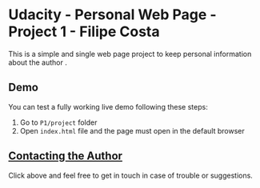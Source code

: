 Udacity - Personal Web Page - Project 1 - Filipe Costa
============

This is a simple and single web page project to keep personal information about the author .

## Demo
You can test a fully working live demo following these steps:
1. Go to `P1/project` folder
2. Open `index.html` file and the page must open in the default browser
   
## [Contacting the Author](mailto:s.costa.filipe@gmail.com)
Click above and feel free to get in touch in case of trouble or suggestions.